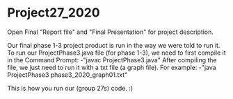 # Project27_2020

Open Final "Report file" and "Final Presentation" for project description.

Our final phase 1-3 project product is run in the way we were told to run it.
To run our ProjectPhase3.java file (for phase 1-3), we need to first compile it in the Command Prompt:
                                                                                -"javac ProjectPhase3.java"
After compiling the file, we just need to run it with a txt file (a graph file).
For example:
        -"java ProjectPhase3 phase3_2020_graph01.txt"

This is how you run our (group 27s) code. :)
